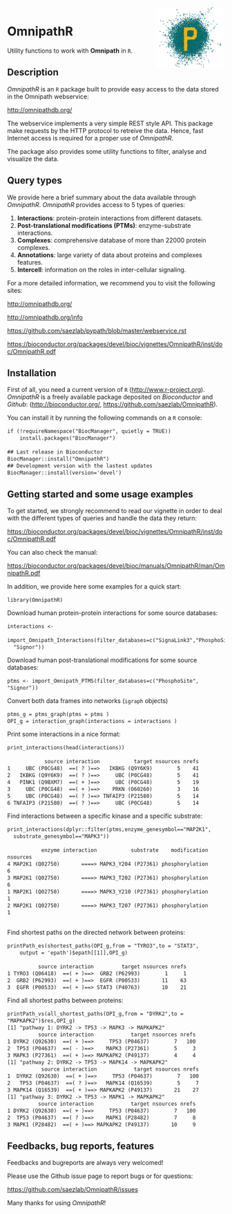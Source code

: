 <img src='figures/download.png' align="right" height="140" width="160">

# OmnipathR
Utility functions to work with **Omnipath** in `R`. 

## Description

*OmnipathR* is an `R` package built to provide easy access to the data stored 
in the Omnipath webservice: 
    
  <http://omnipathdb.org/>
    
The webservice implements a very simple REST style API. This package make 
requests by the HTTP protocol to retreive the data. Hence, fast Internet 
access is required for a proper use of *OmnipathR*. 

The package also provides some utility functions to filter, analyse and 
visualize the data.
    
## Query types

We provide here a brief summary about the data available through *OmnipathR*.
*OmnipathR* provides access to 5 types of queries:  

1. **Interactions**: protein-protein interactions from different datasets.
2. **Post-translational modifications (PTMs)**: enzyme-substrate interactions. 
3. **Complexes**: comprehensive database of more than 22000 protein complexes.
4. **Annotations**: large variety of data about proteins and complexes features.
5. **Intercell**: information on the roles in inter-cellular signaling.

For a more detailed information, we recommend you to visit the following sites:

  <http://omnipathdb.org/>
  
  <http://omnipathdb.org/info>
  
  <https://github.com/saezlab/pypath/blob/master/webservice.rst> 
  
  <https://bioconductor.org/packages/devel/bioc/vignettes/OmnipathR/inst/doc/OmnipathR.pdf>
  

## Installation
First of all, you need a current version of `R` (<http://www.r-project.org>).
*OmnipathR* is a freely available package deposited on *Bioconductor* and 
*Github*: 
(<http://bioconductor.org/>, <https://github.com/saezlab/OmnipathR>).

You can install it by running the following commands on a `R` console:
 
```{r}
if (!requireNamespace("BiocManager", quietly = TRUE))
    install.packages("BiocManager")

## Last release in Bioconductor
BiocManager::install("OmnipathR")
## Development version with the lastest updates
BiocManager::install(version='devel')
```

## Getting started and some usage examples
To get started, we strongly recommend to read our vignette in order to deal with 
the different types of queries and handle the data they return:

  <https://bioconductor.org/packages/devel/bioc/vignettes/OmnipathR/inst/doc/OmnipathR.pdf>
  
You can also check the manual:

  <https://bioconductor.org/packages/devel/bioc/manuals/OmnipathR/man/OmnipathR.pdf>
   
In addition, we provide here some examples for a quick start: 

```{r}
library(OmnipathR)
```

Download human protein-protein interactions for some source databases:  

```{r}
interactions <- 
  import_Omnipath_Interactions(filter_databases=c("SignaLink3","PhosphoSite", 
  "Signor"))
```


Download human post-translational modifications for some source databases:  

```{r}
ptms <- import_Omnipath_PTMS(filter_databases=c("PhosphoSite", "Signor"))
```

Convert both data frames into networks (`igraph` objects)
```{r}
ptms_g = ptms_graph(ptms = ptms )
OPI_g = interaction_graph(interactions = interactions )
```

Print some interactions in a nice format:  
```{r}
print_interactions(head(interactions))

            source interaction           target nsources nrefs
1     UBC (P0CG48)  ==( ? )==>   IKBKG (Q9Y6K9)        5    41
2   IKBKG (Q9Y6K9)  ==( ? )==>     UBC (P0CG48)        5    41
4   PINK1 (Q9BXM7)  ==( + )==>     UBC (P0CG48)        5    19
3     UBC (P0CG48)  ==( + )==>    PRKN (O60260)        3    16
5     UBC (P0CG48)  ==( ? )==> TNFAIP3 (P21580)        5    14
6 TNFAIP3 (P21580)  ==( ? )==>     UBC (P0CG48)        5    14
```

Find interactions between a specific kinase and a specific substrate:  
```{r}
print_interactions(dplyr::filter(ptms,enzyme_genesymbol=="MAP2K1",
  substrate_genesymbol=="MAPK3"))

           enzyme interaction           substrate    modification nsources
4 MAP2K1 (Q02750)       ====> MAPK3_Y204 (P27361) phosphorylation        6
3 MAP2K1 (Q02750)       ====> MAPK3_T202 (P27361) phosphorylation        6
1 MAP2K1 (Q02750)       ====> MAPK3_Y210 (P27361) phosphorylation        1
2 MAP2K1 (Q02750)       ====> MAPK3_T207 (P27361) phosphorylation        1
           
```

Find shortest paths on the directed network between proteins:  
```{r}
printPath_es(shortest_paths(OPI_g,from = "TYRO3",to = "STAT3", 
    output = 'epath')$epath[[1]],OPI_g)

          source interaction         target nsources nrefs
1 TYRO3 (Q06418)  ==( + )==>  GRB2 (P62993)        1     1
2  GRB2 (P62993)  ==( + )==>  EGFR (P00533)       11    63
3  EGFR (P00533)  ==( + )==> STAT3 (P40763)       10    21
```

Find all shortest paths between proteins:  
```{r}
printPath_vs(all_shortest_paths(OPI_g,from = "DYRK2",to = "MAPKAPK2")$res,OPI_g)
[1] "pathway 1: DYRK2 -> TP53 -> MAPK3 -> MAPKAPK2"
          source interaction            target nsources nrefs
1 DYRK2 (Q92630)  ==( + )==>     TP53 (P04637)        7   100
2  TP53 (P04637)  ==( - )==>    MAPK3 (P27361)        5     3
3 MAPK3 (P27361)  ==( + )==> MAPKAPK2 (P49137)        4     4
[1] "pathway 2: DYRK2 -> TP53 -> MAPK14 -> MAPKAPK2"
           source interaction            target nsources nrefs
1  DYRK2 (Q92630)  ==( + )==>     TP53 (P04637)        7   100
2   TP53 (P04637)  ==( ? )==>   MAPK14 (Q16539)        5     7
3 MAPK14 (Q16539)  ==( + )==> MAPKAPK2 (P49137)       21    27
[1] "pathway 3: DYRK2 -> TP53 -> MAPK1 -> MAPKAPK2"
          source interaction            target nsources nrefs
1 DYRK2 (Q92630)  ==( + )==>     TP53 (P04637)        7   100
2  TP53 (P04637)  ==( ? )==>    MAPK1 (P28482)        7     8
3 MAPK1 (P28482)  ==( + )==> MAPKAPK2 (P49137)       10     9
```

## Feedbacks, bug reports, features
Feedbacks and bugreports are always very welcomed!  

Please use the Github issue page to report bugs or for questions: 

  <https://github.com/saezlab/OmnipathR/issues>

Many thanks for using *OmnipathR*!
